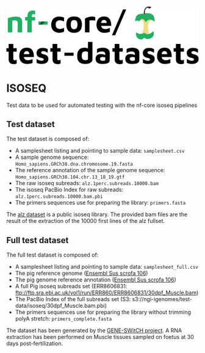 # ![nfcore/test-datasets](docs/images/test-datasets_logo.png)
# ISOSEQ
Test data to be used for automated testing with the nf-core isoseq pipelines

## Test dataset
The test dataset is composed of:
- A samplesheet listing and pointing to sample data: `samplesheet.csv`
- A sample genome sequence: `Homo_sapiens.GRCh38.dna.chromosome.19.fasta`
- The reference annotation of the sample genome sequence: `Homo_sapiens.GRCh38.104.chr.13_18_19.gtf`
- The raw isoseq subreads: `alz.1perc.subreads.10000.bam`
- The isoseq PacBio Index for raw subreads: `alz.1perc.subreads.10000.bam.pbi`
- The primers sequences use for preparing the library: `primers.fasta`

The [alz dataset](https://www.pacb.com/general/data-release-alzheimer-brain-isoform-sequencing-iso-seq-dataset/) is a public isoseq library. The provided bam files are the result of the extraction of the 10000 first lines of the alz fullset.

## Full test dataset
The full test dataset is composed of:
- A samplesheet listing and pointing to sample data: `samplesheet_full.csv`
- The pig reference genome ([Ensembl Sus scrofa 106](http://ftp.ensembl.org/pub/release-106/fasta/sus_scrofa/dna/Sus_scrofa.Sscrofa11.1.dna.toplevel.fa.gz))
- The pig genome reference annotation ([Ensembl Sus scrofa 106](http://ftp.ensembl.org/pub/release-106/gtf/sus_scrofa/Sus_scrofa.Sscrofa11.1.106.gtf.gz))
- A full Pig isoseq subreads set (ERR8606831: ftp://ftp.sra.ebi.ac.uk/vol1/run/ERR860/ERR8606831/30dpf_Muscle.bam)
- The PacBio Index of the full subreads set (S3: s3://ngi-igenomes/test-data/isoseq/30dpf_Muscle.bam.pbi)
- The primers sequences use for preparing the library without trimming polyA stretch: `primers_complete.fasta`

The dataset has been generated by the [GENE-SWitCH project](https://www.gene-switch.eu/). A RNA extraction has been performed on Muscle tissues sampled on foetus at 30 days post-fertilization.
